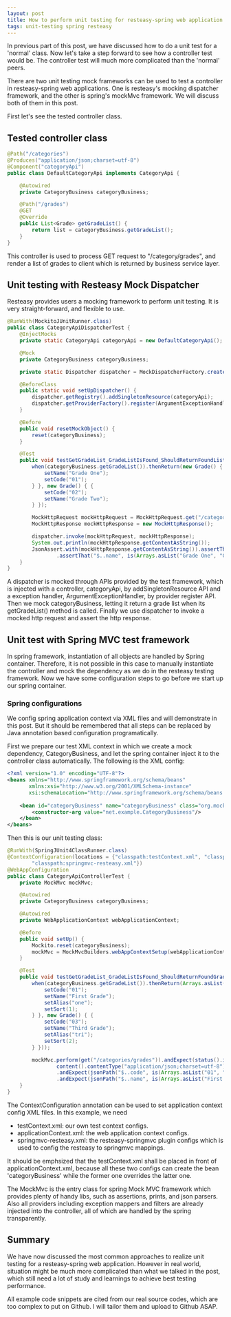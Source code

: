 ```yaml
---
layout: post
title: How to perform unit testing for resteasy-spring web application (2) - controller test
tags: unit-testing spring resteasy
---
```


In previous part of this post, we have discussed how to do a unit test for a 'normal' class. Now let's take a step forward to see how a controller test would be. The controller test will much more complicated than the 'normal' peers.

There are two unit testing mock frameworks can be used to test a controller in resteasy-spring web applications. One is resteasy's mocking dispatcher framework, and the other is spring's mockMvc framework. We will discuss both of them in this post.

First let's see the tested controller class.

## Tested controller class

```java
@Path("/categories")
@Produces("application/json;charset=utf-8")
@Component("categoryApi")
public class DefaultCategoryApi implements CategoryApi {

    @Autowired
    private CategoryBusiness categoryBusiness;

    @Path("/grades")
    @GET
    @Override
    public List<Grade> getGradeList() {
        return list = categoryBusiness.getGradeList();
    }
}
```
This controller is used to process GET request to "/category/grades", and render a list of grades to client which is returned by business service layer.


## Unit testing with Resteasy Mock Dispatcher

Resteasy provides users a mocking framework to perform unit testing. It is very straight-forward, and flexible to use. 

```java
@RunWith(MockitoJUnitRunner.class)
public class CategoryApiDispatcherTest {
    @InjectMocks
    private static CategoryApi categoryApi = new DefaultCategoryApi();

    @Mock
    private CategoryBusiness categoryBusiness;

    private static Dispatcher dispatcher = MockDispatcherFactory.createDispatcher();

    @BeforeClass
    public static void setUpDispatcher() {
        dispatcher.getRegistry().addSingletonResource(categoryApi);
        dispatcher.getProviderFactory().register(ArgumentExceptionHandler.class);
    }

    @Before
    public void resetMockObject() {
        reset(categoryBusiness);
    }

    @Test
    public void testGetGradeList_GradeListIsFound_ShouldReturnFoundList() throws URISyntaxException {
        when(categoryBusiness.getGradeList()).thenReturn(new Grade() { {
            setName("Grade One");
            setCode("01");
        } }, new Grade() { {
            setCode("02");
            setName("Grade Two");
        } });

        MockHttpRequest mockHttpRequest = MockHttpRequest.get("/categories/grades");
        MockHttpResponse mockHttpResponse = new MockHttpResponse();

        dispatcher.invoke(mockHttpRequest, mockHttpResponse);
        System.out.println(mockHttpResponse.getContentAsString());
        JsonAssert.with(mockHttpResponse.getContentAsString()).assertThat("$..code", is(Arrays.asList("01", "02")))
                .assertThat("$..name", is(Arrays.asList("Grade One", "Grade Two")));
    }
}
```
A dispatcher is mocked through APIs provided by the test framework, which is injected with a controller, categoryApi, by addSingletonResource API and a exception handler, ArgumentExceptionHandler, by provider register API. Then we mock categoryBusiness, letting it return a grade list when its getGradeList() method is called. Finally we use dispatcher to invoke a mocked http request and assert the http response.

## Unit test with Spring MVC test framework

In spring framework, instantiation of all objects are handled by Spring container. Therefore, it is not possible in this case to manually instantiate the controller and mock the dependency as we do in the resteasy testing framework. Now we have some configuration steps to go before we start up our spring container.

### Spring configurations

We config spring application context via XML files and will demonstrate in this post. But it should be remembered that all steps can be replaced by Java annotation based configuration programatically.

First we prepare our test XML context in which we create a mock dependency, CategoryBusiness, and let the spring container inject it to the controller class automatically. The following is the XML config:

```xml
<?xml version="1.0" encoding="UTF-8"?>
<beans xmlns="http://www.springframework.org/schema/beans"
       xmlns:xsi="http://www.w3.org/2001/XMLSchema-instance"
       xsi:schemaLocation="http://www.springframework.org/schema/beans http://www.springframework.org/schema/beans/spring-beans.xsd">
 
    <bean id="categoryBusiness" name="categoryBusiness" class="org.mockito.Mockito" factory-method="mock">
        <constructor-arg value="net.example.CategoryBusiness"/>
    </bean>
</beans>
```
Then this is our unit testing class:

```java
@RunWith(SpringJUnit4ClassRunner.class)
@ContextConfiguration(locations = {"classpath:testContext.xml", "classpath:/META-INF/spring/applicationContext.xml",
        "classpath:springmvc-resteasy.xml"})
@WebAppConfiguration
public class CategoryApiControllerTest {
    private MockMvc mockMvc;

    @Autowired
    private CategoryBusiness categoryBusiness;

    @Autowired
    private WebApplicationContext webApplicationContext;

    @Before
    public void setUp() {
        Mockito.reset(categoryBusiness);
        mockMvc = MockMvcBuilders.webAppContextSetup(webApplicationContext).build();
    }

    @Test
    public void testGetGradeList_GradeListIsFound_ShouldReturnFoundGradeList() throws Exception {
        when(categoryBusiness.getGradeList()).thenReturn(Arrays.asList(new Grade() { {
            setCode("01");
            setName("First Grade");
            setAlias("one");
            setSort(1);
        } }, new Grade() { {
            setCode("03");
            setName("Third Grade");
            setAlias("tri");
            setSort(2);
        } }));

        mockMvc.perform(get("/categories/grades")).andExpect(status().isOk()).andExpect(
                content().contentType("application/json;charset=utf-8"))
                .andExpect(jsonPath("$..code", is(Arrays.asList("01", "03"))))
                .andExpect(jsonPath("$..name", is(Arrays.asList("First Grade", "Third Grade")))).andDo(print());
    }
}
```
The ContextConfiguration annotation can be used to set application context config XML files. In this example, we need 
  * testContext.xml: our own test context configs.
  * applicationContext.xml: the web application context configs.
  * springmvc-resteasy.xml: the resteasy-springmvc plugin configs which is used to config the resteasy to springmvc mappings.

It should be emphsized that the testContext.xml shall be placed in front of applicationContext.xml, because all these two configs can create the bean 'categoryBusiness' while the former one overrides the latter one.

The MockMvc is the entry class for spring Mock MVC framework which provides plenty of handy libs, such as assertions, prints, and json parsers. Also all providers including exception mappers and filters are already injected into the controller, all of which are handled by the spring transparently.

## Summary
We have now discussed the most common approaches to realize unit testing for a resteasy-spring web application. However in real world, situation might be much more complicated than what we talked in the post, which still need a lot of study and learnings to achieve best testing performance.

All example code snippets are cited from our real source codes, which are too complex to put on Github. I will tailor them and upload to Github ASAP.